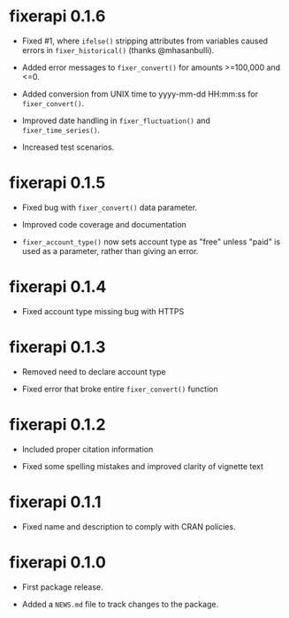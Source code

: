 
# fixerapi 0.1.6

* Fixed #1, where `ifelse()` stripping attributes from variables caused errors
  in `fixer_historical()` (thanks @mhasanbulli).

* Added error messages to `fixer_convert()` for amounts >=100,000 and <=0.

* Added conversion from UNIX time to yyyy-mm-dd HH:mm:ss for `fixer_convert()`.

* Improved date handling in `fixer_fluctuation()` and `fixer_time_series()`.

* Increased test scenarios.


# fixerapi 0.1.5

* Fixed bug with `fixer_convert()` data parameter.

* Improved code coverage and documentation

* `fixer_account_type()` now sets account type as "free" unless "paid" 
is used as a parameter, rather than giving an error.

# fixerapi 0.1.4

* Fixed account type missing bug with HTTPS

# fixerapi 0.1.3

* Removed need to declare account type

* Fixed error that broke entire `fixer_convert()` function

# fixerapi 0.1.2

* Included proper citation information

* Fixed some spelling mistakes and improved clarity of vignette text

# fixerapi 0.1.1

* Fixed name and description to comply with CRAN policies.

# fixerapi 0.1.0

* First package release.

* Added a `NEWS.md` file to track changes to the package.

